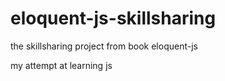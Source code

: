 # eloquent-js-skillsharing
the skillsharing project from book eloquent-js

my attempt at learning js
